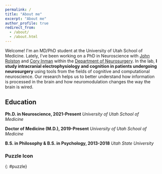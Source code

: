 ```yaml
---
permalink: /
title: "About me"
excerpt: "About me"
author_profile: true
redirect_from:
  - /about/
  - /about.html
---
```


Welcome! I'm an MD/PhD student at the University of Utah School of Medicine. Lately, I've been working on a PhD in Neuroscience with [John Rolston](https://www.rolstonlab.com) and [Cory Inman](http://inman-lab.com/) within the [Department of Neurosurgery](https://medicine.utah.edu/neurosurgery/). In the lab, **I study intracranial electrophysiology and cognition in patients undergoing neurosurgery** using tools from the fields of cognitive and computational neuroscience. Our research helps us to better understand how information is processed in the brain and how neuromodulation changes the way the brain is wired.

## Education

**Ph.D. in Neuroscience, 2021-Present**
*University of Utah School of Medicine*

**Doctor of Medicine (M.D.), 2019-Present**
*University of Utah School of Medicine*

**B.S. in Philosophy & B.S. in Psychology, 2013-2018**
*Utah State University*

### <i class="fas fa-puzzle-piece" aria-hidden="true"></i> Puzzle Icon
{: #puzzle}
